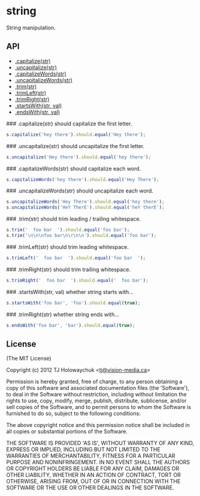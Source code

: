 
# string

  String manipulation.

## API

   - [.capitalize(str)](#capitalizestr)
   - [.uncapitalize(str)](#uncapitalizestr)
   - [.capitalizeWords(str)](#capitalizewordsstr)
   - [.uncapitalizeWords(str)](#uncapitalizewordsstr)
   - [.trim(str)](#trimstr)
   - [.trimLeft(str)](#trimleftstr)
   - [.trimRight(str)](#trimrightstr)
   - [.startsWith(str, val)](#startswithstr)
   - [.endsWith(str, val)](#endswithstr)
<a name="" />
 
<a name="capitalizestr" />
### .capitalize(str)
should capitalize the first letter.

```js
s.capitalize('hey there').should.equal('Hey there');
```

<a name="uncapitalizestr" />
### .uncapitalize(str)
should uncapitalize the first letter.

```js
s.uncapitalize('Hey there').should.equal('hey there');
```

<a name="capitalizewordsstr" />
### .capitalizeWords(str)
should capitalize each word.

```js
s.capitalizeWords('hey there').should.equal('Hey There');
```

<a name="uncapitalizewordsstr" />
### .uncapitalizeWords(str)
should uncapitalize each word.

```js
s.uncapitalizeWords('Hey There').should.equal('hey there');
s.uncapitalizeWords('HeY TherE').should.equal('heY therE');
```

<a name="trimstr" />
### .trim(str)
should trim leading / trailing whitespace.

```js
s.trim('  foo bar  ').should.equal('foo bar');
s.trim('\n\n\nfoo bar\n\r\n\n').should.equal('foo bar');
```

<a name="trimleftstr" />
### .trimLeft(str)
should trim leading whitespace.

```js
s.trimLeft('  foo bar  ').should.equal('foo bar  ');
```

<a name="trimrightstr" />
### .trimRight(str)
should trim trailing whitespace.

```js
s.trimRight('  foo bar  ').should.equal('  foo bar');
```


<a name="startswithstr" />
### .startsWith(str, val)
whether string starts with...

```js
s.startsWith('foo bar', 'foo').should.equal(true);
```


<a name="endswithstr" />
### .trimRight(str)
whether string ends with...

```js
s.endsWith('foo bar', 'bar').should.equal(true);
```


## License 

(The MIT License)

Copyright (c) 2012 TJ Holowaychuk &lt;tj@vision-media.ca&gt;

Permission is hereby granted, free of charge, to any person obtaining
a copy of this software and associated documentation files (the
'Software'), to deal in the Software without restriction, including
without limitation the rights to use, copy, modify, merge, publish,
distribute, sublicense, and/or sell copies of the Software, and to
permit persons to whom the Software is furnished to do so, subject to
the following conditions:

The above copyright notice and this permission notice shall be
included in all copies or substantial portions of the Software.

THE SOFTWARE IS PROVIDED 'AS IS', WITHOUT WARRANTY OF ANY KIND,
EXPRESS OR IMPLIED, INCLUDING BUT NOT LIMITED TO THE WARRANTIES OF
MERCHANTABILITY, FITNESS FOR A PARTICULAR PURPOSE AND NONINFRINGEMENT.
IN NO EVENT SHALL THE AUTHORS OR COPYRIGHT HOLDERS BE LIABLE FOR ANY
CLAIM, DAMAGES OR OTHER LIABILITY, WHETHER IN AN ACTION OF CONTRACT,
TORT OR OTHERWISE, ARISING FROM, OUT OF OR IN CONNECTION WITH THE
SOFTWARE OR THE USE OR OTHER DEALINGS IN THE SOFTWARE.
